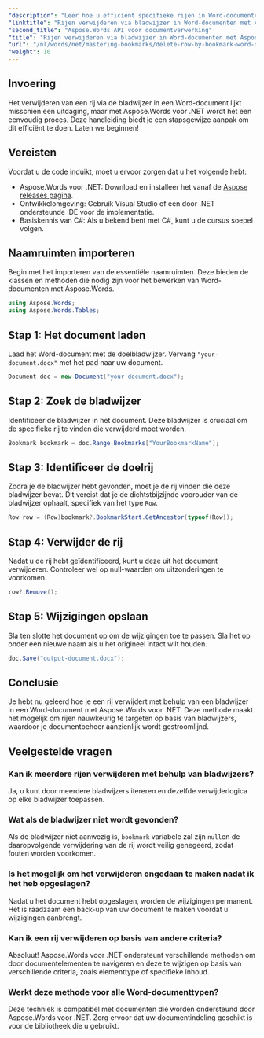 ```yaml
---
"description": "Leer hoe u efficiënt specifieke rijen in Word-documenten verwijdert met behulp van bladwijzers in Aspose.Words voor .NET. Deze stapsgewijze handleiding behandelt het laden van documenten."
"linktitle": "Rijen verwijderen via bladwijzer in Word-documenten met Aspose.Words voor .NET"
"second_title": "Aspose.Words API voor documentverwerking"
"title": "Rijen verwijderen via bladwijzer in Word-documenten met Aspose.Words voor .NET"
"url": "/nl/words/net/mastering-bookmarks/delete-row-by-bookmark-word-documents/"
"weight": 10
---
```


## Invoering

Het verwijderen van een rij via de bladwijzer in een Word-document lijkt misschien een uitdaging, maar met Aspose.Words voor .NET wordt het een eenvoudig proces. Deze handleiding biedt je een stapsgewijze aanpak om dit efficiënt te doen. Laten we beginnen!

## Vereisten

Voordat u de code induikt, moet u ervoor zorgen dat u het volgende hebt:

- Aspose.Words voor .NET: Download en installeer het vanaf de [Aspose releases pagina](https://releases.aspose.com/words/net/).
- Ontwikkelomgeving: Gebruik Visual Studio of een door .NET ondersteunde IDE voor de implementatie.
- Basiskennis van C#: Als u bekend bent met C#, kunt u de cursus soepel volgen.

## Naamruimten importeren

Begin met het importeren van de essentiële naamruimten. Deze bieden de klassen en methoden die nodig zijn voor het bewerken van Word-documenten met Aspose.Words.

```csharp
using Aspose.Words;
using Aspose.Words.Tables;
```

## Stap 1: Het document laden

Laad het Word-document met de doelbladwijzer. Vervang `"your-document.docx"` met het pad naar uw document.

```csharp
Document doc = new Document("your-document.docx");
```

## Stap 2: Zoek de bladwijzer

Identificeer de bladwijzer in het document. Deze bladwijzer is cruciaal om de specifieke rij te vinden die verwijderd moet worden.

```csharp
Bookmark bookmark = doc.Range.Bookmarks["YourBookmarkName"];
```

## Stap 3: Identificeer de doelrij

Zodra je de bladwijzer hebt gevonden, moet je de rij vinden die deze bladwijzer bevat. Dit vereist dat je de dichtstbijzijnde voorouder van de bladwijzer ophaalt, specifiek van het type `Row`.

```csharp
Row row = (Row)bookmark?.BookmarkStart.GetAncestor(typeof(Row));
```

## Stap 4: Verwijder de rij

Nadat u de rij hebt geïdentificeerd, kunt u deze uit het document verwijderen. Controleer wel op null-waarden om uitzonderingen te voorkomen.

```csharp
row?.Remove();
```

## Stap 5: Wijzigingen opslaan

Sla ten slotte het document op om de wijzigingen toe te passen. Sla het op onder een nieuwe naam als u het origineel intact wilt houden.

```csharp
doc.Save("output-document.docx");
```

## Conclusie

Je hebt nu geleerd hoe je een rij verwijdert met behulp van een bladwijzer in een Word-document met Aspose.Words voor .NET. Deze methode maakt het mogelijk om rijen nauwkeurig te targeten op basis van bladwijzers, waardoor je documentbeheer aanzienlijk wordt gestroomlijnd.

## Veelgestelde vragen

### Kan ik meerdere rijen verwijderen met behulp van bladwijzers?

Ja, u kunt door meerdere bladwijzers itereren en dezelfde verwijderlogica op elke bladwijzer toepassen.

### Wat als de bladwijzer niet wordt gevonden?

Als de bladwijzer niet aanwezig is, `bookmark` variabele zal zijn `null`en de daaropvolgende verwijdering van de rij wordt veilig genegeerd, zodat fouten worden voorkomen.

### Is het mogelijk om het verwijderen ongedaan te maken nadat ik het heb opgeslagen?

Nadat u het document hebt opgeslagen, worden de wijzigingen permanent. Het is raadzaam een back-up van uw document te maken voordat u wijzigingen aanbrengt.

### Kan ik een rij verwijderen op basis van andere criteria?

Absoluut! Aspose.Words voor .NET ondersteunt verschillende methoden om door documentelementen te navigeren en deze te wijzigen op basis van verschillende criteria, zoals elementtype of specifieke inhoud.

### Werkt deze methode voor alle Word-documenttypen?

Deze techniek is compatibel met documenten die worden ondersteund door Aspose.Words voor .NET. Zorg ervoor dat uw documentindeling geschikt is voor de bibliotheek die u gebruikt.